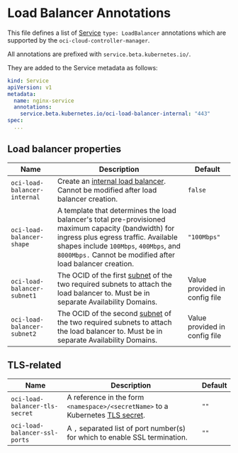 # Load Balancer Annotations

This file defines a list of [Service][4] `type: LoadBalancer` annotations which are
supported by the `oci-cloud-controller-manager`.

All annotations are prefixed with `service.beta.kubernetes.io/`.

They are added to the Service metadata as follows:

```yaml
kind: Service
apiVersion: v1
metadata:
  name: nginx-service
  annotations:
    service.beta.kubernetes.io/oci-load-balancer-internal: "443"
spec:
  ...
```

## Load balancer properties

| Name | Description | Default |
| ---- | ----------- | ------- |
| `oci-load-balancer-internal` | Create an [internal load balancer][1]. Cannot be modified after load balancer creation. | `false` |
| `oci-load-balancer-shape` | A template that determines the load balancer's total pre-provisioned maximum capacity (bandwidth) for ingress plus egress traffic. Available shapes include `100Mbps`, `400Mbps`, and `8000Mbps.` Cannot be modified after load balancer creation. | `"100Mbps"` |
| `oci-load-balancer-subnet1` | The OCID of the first [subnet][2] of the two required subnets to attach the load balancer to. Must be in separate Availability Domains. | Value provided in config file |
| `oci-load-balancer-subnet2` | The OCID of the second [subnet][2] of the two required subnets to attach the load balancer to. Must be in separate Availability Domains. | Value provided in config file |

## TLS-related

| Name | Description | Default |
| ---- | ----------- | ------- |
| `oci-load-balancer-tls-secret` | A reference in the form `<namespace>/<secretName>` to a Kubernetes [TLS secret][3]. | `""` |
| `oci-load-balancer-ssl-ports` | A `,` separated list of port number(s) for which to enable SSL termination. | `""` |

[1]: https://kubernetes.io/docs/concepts/services-networking/service/#internal-load-balancer
[2]: https://docs.us-phoenix-1.oraclecloud.com/Content/Network/Tasks/managingVCNs.htm
[3]: https://kubernetes.io/docs/concepts/services-networking/ingress/#tls
[4]: https://kubernetes.io/docs/concepts/services-networking/service/
